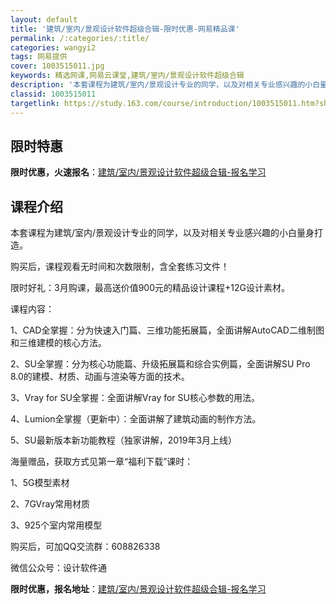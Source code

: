 ```yaml
---
layout: default
title: '建筑/室内/景观设计软件超级合辑-限时优惠-网易精品课'
permalink: /:categories/:title/
categories: wangyi2
tags: 网易提供
cover: 1003515011.jpg
keywords: 精选网课,网易云课堂,建筑/室内/景观设计软件超级合辑
description: '本套课程为建筑/室内/景观设计专业的同学，以及对相关专业感兴趣的小白量身打造。购买后，课程观看无时间和次数限制，含全套练'
classid: 1003515011
targetlink: https://study.163.com/course/introduction/1003515011.htm?share=1&shareId=1025206652&utm_campaign=share&utm_medium=iphoneShare&utm_source=&utm_u=1025206652
---
```


## 限时特惠

**限时优惠，火速报名**：[建筑/室内/景观设计软件超级合辑-报名学习](https://study.163.com/course/introduction/1003515011.htm?share=1&shareId=1025206652&utm_campaign=share&utm_medium=iphoneShare&utm_source=&utm_u=1025206652)

## 课程介绍

本套课程为建筑/室内/景观设计专业的同学，以及对相关专业感兴趣的小白量身打造。



购买后，课程观看无时间和次数限制，含全套练习文件！



限时好礼：3月购课，最高送价值900元的精品设计课程+12G设计素材。



课程内容：

1、CAD全掌握：分为快速入门篇、三维功能拓展篇，全面讲解AutoCAD二维制图和三维建模的核心方法。



2、SU全掌握：分为核心功能篇、升级拓展篇和综合实例篇，全面讲解SU Pro 8.0的建模、材质、动画与渲染等方面的技术。



3、Vray for SU全掌握：全面讲解Vray for SU核心参数的用法。



4、Lumion全掌握（更新中）：全面讲解了建筑动画的制作方法。



5、SU最新版本新功能教程（独家讲解，2019年3月上线）



海量赠品，获取方式见第一章“福利下载”课时：

1、5G模型素材

2、7GVray常用材质

3、925个室内常用模型



购买后，可加QQ交流群：608826338

微信公众号：设计软件通

**限时优惠，报名地址**：[建筑/室内/景观设计软件超级合辑-报名学习](https://study.163.com/course/introduction/1003515011.htm?share=1&shareId=1025206652&utm_campaign=share&utm_medium=iphoneShare&utm_source=&utm_u=1025206652)

